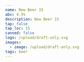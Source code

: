 ```yaml
---
name: New Beer 15
abv: 4.5%
description: New Beer 15
tap: false
tap_loc: 15
canned: false
logo: /upload/draft-only.svg
images:
  - image: /upload/draft-only.svg
tags: beer
---
```

